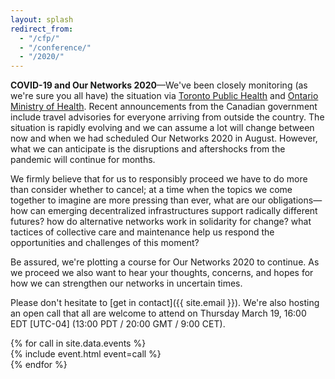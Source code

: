```yaml
---
layout: splash
redirect_from:
  - "/cfp/"
  - "/conference/"
  - "/2020/"
---
```


**COVID-19 and Our Networks 2020**—We've been closely monitoring (as we're sure you all have) the situation via [Toronto Public Health](https://www.toronto.ca/community-people/health-wellness-care/diseases-medications-vaccines/coronavirus/) and [Ontario Ministry of Health](https://www.ontario.ca/page/2019-novel-coronavirus). Recent announcements from the Canadian government include travel advisories for everyone arriving from outside the country. The situation is rapidly evolving and we can assume a lot will change between now and when we had scheduled Our Networks 2020 in August. However, what we can anticipate is the disruptions and aftershocks from the pandemic will continue for months.

We firmly believe that for us to responsibly proceed we have to do more than consider whether to cancel; at a time when the topics we come together to imagine are more pressing than ever, what are our obligations—how can emerging decentralized infrastructures support radically different futures? how do alternative networks work in solidarity for change? what tactices of collective care and maintenance help us respond the opportunities and challenges of this moment?

Be assured, we're plotting a course for Our Networks 2020 to continue. As we proceed we also want to hear your thoughts, concerns, and hopes for how we can strengthen our networks in uncertain times. 

Please don't hesitate to [get in contact]({{ site.email }}). We're also hosting an open call that all are welcome to attend on Thursday March 19, 16:00 EDT [UTC-04] (13:00 PDT / 20:00 GMT / 9:00 CET).

<!-- Call section -->
<section class="sections">
  <div class="container">
    <div class="row events-grid">
      {% for call in site.data.events %}
      <div class="six columns event">
        {% include event.html event=call %}
      </div>
      {% endfor %}
    </div>
  </div>
</section>
